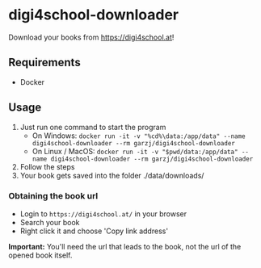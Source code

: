# digi4school-downloader

Download your books from https://digi4school.at!

## Requirements

- Docker

## Usage

1. Just run one command to start the program
   - On Windows: `docker run -it -v "%cd%\data:/app/data" --name digi4school-downloader --rm garzj/digi4school-downloader`
   - On Linux / MacOS: `docker run -it -v "$pwd/data:/app/data" --name digi4school-downloader --rm garzj/digi4school-downloader`
2. Follow the steps
3. Your book gets saved into the folder ./data/downloads/

### Obtaining the book url

- Login to `https://digi4school.at/` in your browser
- Search your book
- Right click it and choose 'Copy link address'

**Important:** You'll need the url that leads to the book, not the url of the opened book itself.
